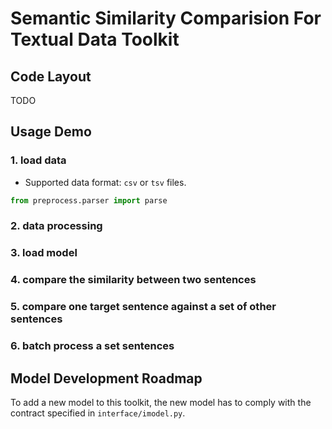 # Semantic Similarity Comparision For Textual Data Toolkit

## Code Layout
TODO

## Usage Demo

### 1. load data
- Supported data format: `csv` or `tsv` files.
```python
from preprocess.parser import parse
``` 

### 2. data processing


### 3. load model 

### 4. compare the similarity between two sentences

### 5. compare one target sentence against a set of other sentences

### 6. batch process a set sentences 


## Model Development Roadmap
To add a new model to this toolkit, the new model has to comply with the contract specified in `interface/imodel.py`. 


